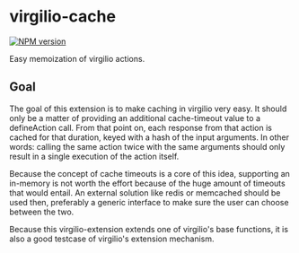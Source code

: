 # virgilio-cache
[![NPM version](https://badge.fury.io/js/virgilio-action-cache.svg)](http://badge.fury.io/js/virgilio-action-cache)

Easy memoization of virgilio actions.

## Goal
The goal of this extension is to make caching in virgilio very easy.
It should only be a matter of providing an additional cache-timeout value to a defineAction call.
From that point on, each response from that action is cached for that duration, keyed with a hash of the input arguments.
In other words: calling the same action twice with the same arguments should only result in a single execution of the action itself.

Because the concept of cache timeouts is a core of this idea, supporting an in-memory is not worth the effort because of the huge amount of timeouts that would entail. An external solution like redis or memcached should be used then, preferably a generic interface to make sure the user can choose between the two.

Because this virgilio-extension extends one of virgilio's base functions, it is also a good testcase of virgilio's extension mechanism.
